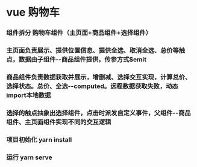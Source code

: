 # vue 购物车
### 组件拆分 购物车组件（主页面+商品组件+选择组件）
### 主页面负责展示、提供位置信息、提供全选、取消全选、总价等触点，数据由子组件--商品组件提供，传参方式$emit
### 商品组件负责数据获取并展示，增删减、选择交互实现，计算总价、选择状态。总价、全选--computed。远程数据获取失败，动态import本地数据
### 选择的触点抽象出选择组件，点击时派发自定义事件，父组件--商品组件、主页面组件实现不同的交互逻辑

### 项目初始化 yarn install

### 运行 yarn serve
